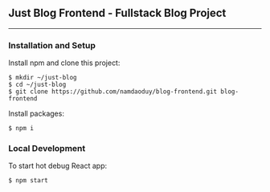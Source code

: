 ## Just Blog Frontend - Fullstack Blog Project
---
### Installation and Setup
Install npm and clone this project:

    $ mkdir ~/just-blog
    $ cd ~/just-blog
    $ git clone https://github.com/namdaoduy/blog-frontend.git blog-frontend

Install packages:

    $ npm i
    
### Local Development

To start hot debug React app:

    $ npm start

